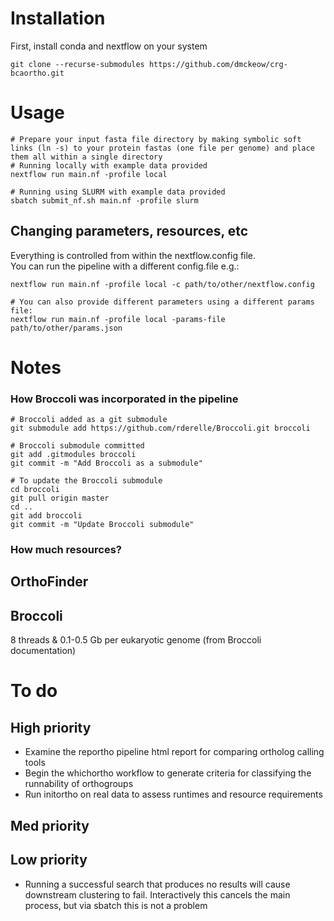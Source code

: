 # Installation
First, install conda and nextflow on your system
```
git clone --recurse-submodules https://github.com/dmckeow/crg-bcaortho.git
```
# Usage
```
# Prepare your input fasta file directory by making symbolic soft links (ln -s) to your protein fastas (one file per genome) and place them all within a single directory
# Running locally with example data provided
nextflow run main.nf -profile local

# Running using SLURM with example data provided
sbatch submit_nf.sh main.nf -profile slurm
```
## Changing parameters, resources, etc
Everything is controlled from within the nextflow.config file.  
You can run the pipeline with a different config.file e.g.:
```
nextflow run main.nf -profile local -c path/to/other/nextflow.config

# You can also provide different parameters using a different params file:
nextflow run main.nf -profile local -params-file path/to/other/params.json
```

# Notes
### How Broccoli was incorporated in the pipeline

```
# Broccoli added as a git submodule
git submodule add https://github.com/rderelle/Broccoli.git broccoli

# Broccoli submodule committed
git add .gitmodules broccoli
git commit -m "Add Broccoli as a submodule"

# To update the Broccoli submodule
cd broccoli
git pull origin master
cd ..
git add broccoli
git commit -m "Update Broccoli submodule"
```
### How much resources?
## OrthoFinder

## Broccoli
8 threads & 0.1-0.5 Gb per eukaryotic genome (from Broccoli documentation)

# To do
## High priority
* Examine the reportho pipeline html report for comparing ortholog calling tools
* Begin the whichortho workflow to generate criteria for classifying the runnability of orthogroups
* Run initortho on real data to assess runtimes and resource requirements

## Med priority

## Low priority
* Running a successful search that produces no results will cause downstream clustering to fail. Interactively this cancels the main process, but via sbatch this is not a problem